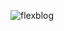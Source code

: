 ![flexblog](https://github.com/ThallisAlbuquerque/flex-blog/assets/133246153/99937a48-a170-4d1c-9486-e865287b24c5)
